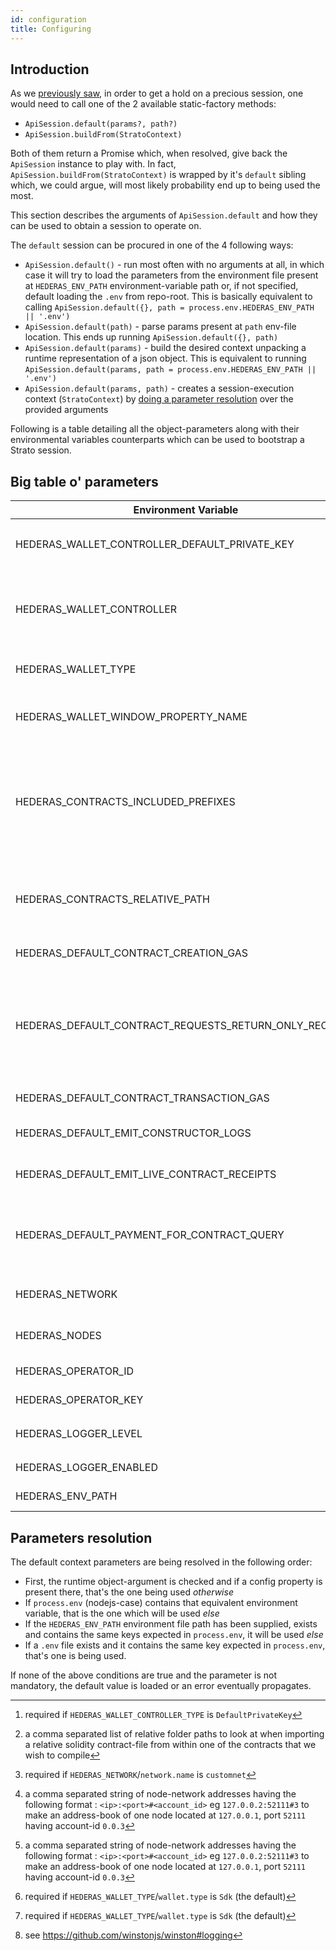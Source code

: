 ```yaml
---
id: configuration
title: Configuring
---
```


## Introduction

As we [previously saw](./quick-start.md), in order to get a hold on a precious session, one would need to call one of the 2 available static-factory methods:

- `ApiSession.default(params?, path?)`
- `ApiSession.buildFrom(StratoContext)`

Both of them return a Promise which, when resolved, give back the `ApiSession` instance to play with. In fact, `ApiSession.buildFrom(StratoContext)` is wrapped by it's `default` sibling which, we could argue, will most likely probability end up to being used the most.

This section describes the arguments of `ApiSession.default` and how they can be used to obtain a session to operate on.

The `default` session can be procured in one of the 4 following ways:

- `ApiSession.default()` - run most often with no arguments at all, in which case it will try to load the parameters from the environment file present at `HEDERAS_ENV_PATH` environment-variable path or, if not specified, default loading the `.env` from repo-root. This is basically equivalent to calling `ApiSession.default({}, path = process.env.HEDERAS_ENV_PATH || '.env')`
- `ApiSession.default(path)` - parse params present at `path` env-file location. This ends up running `ApiSession.default({}, path)`
- `ApiSession.default(params)` - build the desired context unpacking a runtime representation of a json object. This is equivalent to running `ApiSession.default(params, path = process.env.HEDERAS_ENV_PATH || '.env')`
- `ApiSession.default(params, path)` - creates a session-execution context (`StratoContext`) by [doing a parameter resolution](#parameters-resolution) over the provided arguments

Following is a table detailing all the object-parameters along with their environmental variables counterparts which can be used to bootstrap a Strato session.

## Big table o' parameters

| Environment Variable                                   | Parameter Property                                | Required                    | Type                                                 | Default     | Description                                                                                                                                                                                                                                                                                               |
| ------------------------------------------------------ | ------------------------------------------------- | --------------------------- | ---------------------------------------------------- | ----------- | --------------------------------------------------------------------------------------------------------------------------------------------------------------------------------------------------------------------------------------------------------------------------------------------------------- |
| HEDERAS_WALLET_CONTROLLER_DEFAULT_PRIVATE_KEY          | wallet.controller.default.operatorKey             | [^default-operatorkey]      | -                                                    | -           | The private-key used by the operators when switching accounts on a `Sdk` wallet using a `DefaultPrivateKeyWalletController`                                                                                                                                                                               |
| HEDERAS_WALLET_CONTROLLER                              | wallet.controller.type                            | -                           | `Hedera`, `DefaultPrivateKey`                        | `Hedera`    | The type of wallet-controller deployed. It's basically laying out the foundation of wallet-integration since a `controller` can propagate either an account-change or a network change.                                                                                                                   |
| HEDERAS_WALLET_TYPE                                    | wallet.type                                       | No                          | `Sdk`                                                | `Sdk`       | The wallet type used for the underlying session interactions (see [wallets](./guides/wallet.md) guide)                                                                                                                                                                                                    |
| HEDERAS_WALLET_WINDOW_PROPERTY_NAME                    | wallet.window.propName                            | No                          | string                                               | `hedera`    | When bundling, the property location of the [`HIP-338 compliant` wallet definition](https://hips.hedera.com/hip/hip-338) available on the global, `window` object                                                                                                                                         |
| HEDERAS_CONTRACTS_INCLUDED_PREFIXES                    | -                                                 | No                          | [^relative-path-prefixes]                            | `contracts` | The places to search for imported contract paths from within a solidity code. The contract's parent folder is the first one being searched, followed by the project's `node_modules` and then, if nothing matches, the rest of the included prefixes are looked at in the order in which they are defined |
| HEDERAS_CONTRACTS_RELATIVE_PATH                        | -                                                 | No                          | path                                                 | `contracts` | The name of the folder relative to the project root directory where all the solidity contracts are expected to reside. This is used when Strato is doing the contract compiling of a given relative-pathed contract                                                                                       |
| HEDERAS_DEFAULT_CONTRACT_CREATION_GAS                  | session.defaults.contractCreationGas              | No                          | number                                               | 150000      | The default amount spent for creating a contract on the network                                                                                                                                                                                                                                           |
| HEDERAS_DEFAULT_CONTRACT_REQUESTS_RETURN_ONLY_RECEIPTS | session.defaults.onlyReceiptsFromContractRequests | No                          | boolean                                              | true        | `true` to return _only_ receipts for all state-mutating/transactions live-contract call, `false` otherwise. Contract queries (non-mutating calls) are not affected by this param. If desired, can be tweaked by the `onlyReceipt` contract-call meta-argument at an individual level.                     |
| HEDERAS_DEFAULT_CONTRACT_TRANSACTION_GAS               | session.defaults.contractTransactionGas           | No                          | number                                               | 169000      | The default amount given when executing a contract transaction                                                                                                                                                                                                                                            |
| HEDERAS_DEFAULT_EMIT_CONSTRUCTOR_LOGS                  | session.defaults.emitConstructorLogs              | No                          | boolean                                              | `true`      | `true` to emit the constructor logs at contract-creation time, `false` otherwise                                                                                                                                                                                                                          |
| HEDERAS_DEFAULT_EMIT_LIVE_CONTRACT_RECEIPTS            | session.defaults.emitLiveContractReceipts         | No                          | boolean                                              | `false`     | `true` to ask for and emit the receipts originating from live-contract calls, `false` otherwise                                                                                                                                                                                                           |
| HEDERAS_DEFAULT_PAYMENT_FOR_CONTRACT_QUERY             | session.defaults.paymentForContractQuery          | No                          | number                                               | 1000000     | The default amount of tinybars payed for doing a contract query call. ~~If not specified, relies on an upper limit given by the Hedera's SDK which is, currently, 1ℏ~~ ( might change in the future, see [#11](https://github.com/buidler-labs/hedera-strato-js/issues/11) )                              |
| HEDERAS_NETWORK                                        | network.name                                      | Yes                         | `previewnet`, `testnet`, `mainnet`, `customnet`      | -           | The network profile to use                                                                                                                                                                                                                                                                                |
| HEDERAS_NODES                                          | network.nodes                                     | [^customnet-hedera-network] | [^customnet-nodes]                                   | -           | A condensed address-book representation of the network nodes (see[^customnet-nodes])                                                                                                                                                                                                                      |
| HEDERAS_OPERATOR_ID                                    | wallet.hedera.operatorId                          | [^wallet-type-hedera]       | -                                                    | -           | The account-id of the operator running a `Sdk` wallet                                                                                                                                                                                                                                                     |
| HEDERAS_OPERATOR_KEY                                   | wallet.hedera.operatorKey                         | [^wallet-type-hedera]       | -                                                    | -           | The operator private-key of the operator running a `Sdk` wallet                                                                                                                                                                                                                                           |
| HEDERAS_LOGGER_LEVEL                                   | logger.level                                      | No                          | `error`, `warn`, `info`, `verbose`, `debug`, `silly` | `info`      | The logger sensitivity [^winston-logger-github]                                                                                                                                                                                                                                                           |
| HEDERAS_LOGGER_ENABLED                                 | logger.enabled                                    | No                          | boolean                                              | `false`     | `true` to enable the logger, `false` otherwise                                                                                                                                                                                                                                                            |
| HEDERAS_ENV_PATH                                       | -                                                 | No                          | path                                                 | `.env`      | The path of the `.env` like file used to source the config parameters from                                                                                                                                                                                                                                |

<!-- Be careful with the order of the generated footnotes! Rendering them always maintains the same order and markdown has to be aligned with this otherwise the reference links won't work -->

[^winston-logger-github]: see https://github.com/winstonjs/winston#logging
[^wallet-type-hedera]: required if `HEDERAS_WALLET_TYPE`/`wallet.type` is `Sdk` (the default)
[^customnet-nodes]: a comma separated string of node-network addresses having the following format : `<ip>:<port>#<account_id>` eg `127.0.0.2:52111#3` to make an address-book of one node located at `127.0.0.1`, port `52111` having account-id `0.0.3`
[^customnet-hedera-network]: required if `HEDERAS_NETWORK`/`network.name` is `customnet`
[^relative-path-prefixes]: a comma separated list of relative folder paths to look at when importing a relative solidity contract-file from within one of the contracts that we wish to compile
[^default-operatorkey]: required if `HEDERAS_WALLET_CONTROLLER_TYPE` is `DefaultPrivateKey`

## Parameters resolution

The default context parameters are being resolved in the following order:

- First, the runtime object-argument is checked and if a config property is present there, that's the one being used _otherwise_
- If `process.env` (nodejs-case) contains that equivalent environment variable, that is the one which will be used _else_
- If the `HEDERAS_ENV_PATH` environment file path has been supplied, exists and contains the same keys expected in `process.env`, it will be used _else_
- If a `.env` file exists and it contains the same key expected in `process.env`, that's one is being used.

If none of the above conditions are true and the parameter is not mandatory, the default value is loaded or an error eventually propagates.
